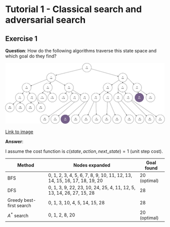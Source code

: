 # Tutorial 1 - Classical search and adversarial search 

## Exercise 1

**Question**: How do the following algorithms traverse this state space and which goal do they find?

![Figure 1](figure/tut1-ex1.png)

[Link to image](figure/tut1-ex1.png)

**Answer**:

I assume the cost function is $c(state, action, next\_state) = 1$ (unit step cost). 

| Method | Nodes expanded | Goal found |
| --- | --- | --- |
| BFS | 0, 1, 2, 3, 4, 5, 6, 7, 8, 9, 10, 11, 12, 13, 14, 15, 16, 17, 18, 19, 20 | 20 (optimal) |
| DFS | 0, 1, 3, 9, 22, 23, 10, 24, 25, 4, 11, 12, 5, 13, 14, 26, 27, 15, 28 | 28 |
| Greedy best-first search | 0, 1, 3, 10, 4, 5, 14, 15, 28 | 28 |
| $A^*$ search | 0, 1, 2, 8, 20 | 20 (optimal) |